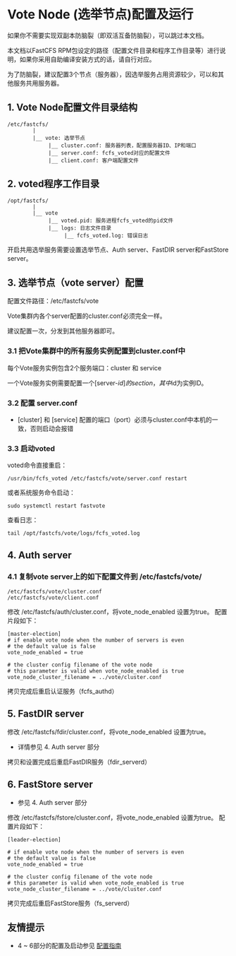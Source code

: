 
# Vote Node (选举节点)配置及运行

如果你不需要实现双副本防脑裂（即双活互备防脑裂），可以跳过本文档。

本文档以FastCFS RPM包设定的路径（配置文件目录和程序工作目录等）进行说明，如果你采用自助编译安装方式的话，请自行对应。

为了防脑裂，建议配置3个节点（服务器），因选举服务占用资源较少，可以和其他服务共用服务器。

## 1. Vote Node配置文件目录结构

```
/etc/fastcfs/
        |
        |__ vote: 选举节点
             |__ cluster.conf: 服务器列表，配置服务器ID、IP和端口
             |__ server.conf: fcfs_voted对应的配置文件
             |__ client.conf: 客户端配置文件
```


## 2. voted程序工作目录

```
/opt/fastcfs/
        |
        |__ vote
             |__ voted.pid: 服务进程fcfs_voted的pid文件
             |__ logs: 日志文件目录
                  |__ fcfs_voted.log: 错误日志
```

开启共用选举服务需要设置选举节点、Auth server、FastDIR server和FastStore server。

## 3. 选举节点（vote server）配置

配置文件路径：/etc/fastcfs/vote

Vote集群内各个server配置的cluster.conf必须完全一样。

建议配置一次，分发到其他服务器即可。

### 3.1 把Vote集群中的所有服务实例配置到cluster.conf中

每个Vote服务实例包含2个服务端口：cluster 和 service

一个Vote服务实例需要配置一个[server-$id]的section，其中$id为实例ID。

### 3.2 配置 server.conf

* [cluster] 和 [service] 配置的端口（port）必须与cluster.conf中本机的一致，否则启动会报错

### 3.3 启动voted

voted命令直接重启：

```
/usr/bin/fcfs_voted /etc/fastcfs/vote/server.conf restart
```

或者系统服务命令启动：

```
sudo systemctl restart fastvote
```

查看日志：

```
tail /opt/fastcfs/vote/logs/fcfs_voted.log
```

## 4. Auth server

### 4.1 复制vote server上的如下配置文件到 /etc/fastcfs/vote/

```
/etc/fastcfs/vote/cluster.conf
/etc/fastcfs/vote/client.conf
```

修改 /etc/fastcfs/auth/cluster.conf，将vote_node_enabled 设置为true。
配置片段如下：

```
[master-election]
# if enable vote node when the number of servers is even
# the default value is false
vote_node_enabled = true

# the cluster config filename of the vote node
# this parameter is valid when vote_node_enabled is true
vote_node_cluster_filename = ../vote/cluster.conf
```

拷贝完成后重启认证服务（fcfs_authd）

## 5. FastDIR server

修改 /etc/fastcfs/fdir/cluster.conf，将vote_node_enabled 设置为true。

* 详情参见 4. Auth server 部分

拷贝和设置完成后重启FastDIR服务（fdir_serverd）

## 6. FastStore server

* 参见 4. Auth server 部分

修改 /etc/fastcfs/fstore/cluster.conf，将vote_node_enabled 设置为true。
配置片段如下：

```
[leader-election]

# if enable vote node when the number of servers is even
# the default value is false
vote_node_enabled = true

# the cluster config filename of the vote node
# this parameter is valid when vote_node_enabled is true
vote_node_cluster_filename = ../vote/cluster.conf
```

拷贝完成后重启FastStore服务（fs_serverd）

## 友情提示

* 4 ~ 6部分的配置及启动参见 [配置指南](CONFIGURE-zh_CN.md)
